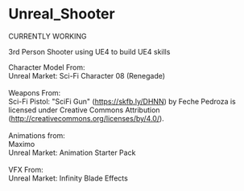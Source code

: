 # Unreal_Shooter
CURRENTLY WORKING

3rd Person Shooter using UE4 to build UE4 skills

Character Model From:<br />
  Unreal Market: Sci-Fi Character 08 (Renegade)<br />
<br />
Weapons From:<br />
  Sci-Fi Pistol: "SciFi Gun" (https://skfb.ly/DHNN) by Feche Pedroza is licensed under Creative Commons Attribution (http://creativecommons.org/licenses/by/4.0/).<br />
<br />
Animations from:<br />
  Maximo<br />
  Unreal Market: Animation Starter Pack<br />
<br />
VFX From:<br />
  Unreal Market: Infinity Blade Effects<br />
  
